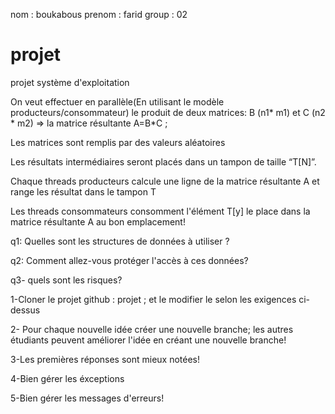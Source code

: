 nom : boukabous
prenom : farid
group : 02
# projet
projet système d'exploitation


On veut effectuer en parallèle(En utilisant le modèle producteurs/consommateur) le produit de deux matrices: 
B (n1* m1)  et C (n2 * m2) ⇒ la matrice résultante A=B*C ;

Les matrices sont remplis par des valeurs aléatoires

Les résultats intermédiaires seront placés dans un tampon de taille “T[N]”.

Chaque threads producteurs calcule une ligne de la matrice résultante A et range les résultat dans le tampon T

Les threads consommateurs consomment l'élément T[y]  le place dans la matrice résultante A  au bon emplacement!

q1: Quelles sont les structures de données à utiliser ?

q2: Comment allez-vous protéger l'accès à ces données?

q3- quels sont les risques?

1-Cloner le projet github : projet  ; et le modifier le selon les exigences ci-dessus

2- Pour chaque nouvelle idée créer une nouvelle branche; les autres étudiants peuvent améliorer l'idée en créant une nouvelle branche!

3-Les premières réponses sont mieux notées!

4-Bien gérer les éxceptions 

5-Bien gérer les messages d'erreurs!

